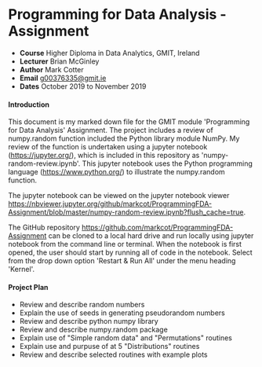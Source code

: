 # Programming for Data Analysis - Assignment
- **Course** Higher Diploma in Data Analytics, GMIT, Ireland
- **Lecturer** Brian McGinley
- **Author** Mark Cotter
- **Email** g00376335@gmit.ie
- **Dates** October 2019 to November 2019

#### Introduction
This document is my marked down file for the GMIT module 'Programming for Data Analysis' Assignment. The project includes a review of numpy.random function included the Python library module NumPy. My review of the function is undertaken using a jupyter notebook (https://jupyter.org/), which is included in this repository as 'numpy-random-review.ipynb'. This jupyter notebook uses the Python programming language (https://www.python.org/) to illustrate the numpy.random function.

The jupyter notebook can be viewed on the jupyter notebook viewer https://nbviewer.jupyter.org/github/markcot/ProgrammingFDA-Assignment/blob/master/numpy-random-review.ipynb?flush_cache=true.

The GitHub repository https://github.com/markcot/ProgrammingFDA-Assignment can be cloned to a local hard drive and run locally using jupyter notebook from the command line or terminal. When the notebook is first opened, the user should start by running all of code in the notebook. Select from the drop down option 'Restart & Run All' under the menu heading 'Kernel'.

#### Project Plan

- Review and describe random numbers
- Explain the use of seeds in generating pseudorandom numbers
- Review and describe python numpy library
- Review and describe numpy.random package
- Explain use of "Simple random data" and "Permutations" routines
- Explain use and purpuse of at 5 "Distributions" routines
- Review and describe selected routines with example plots
